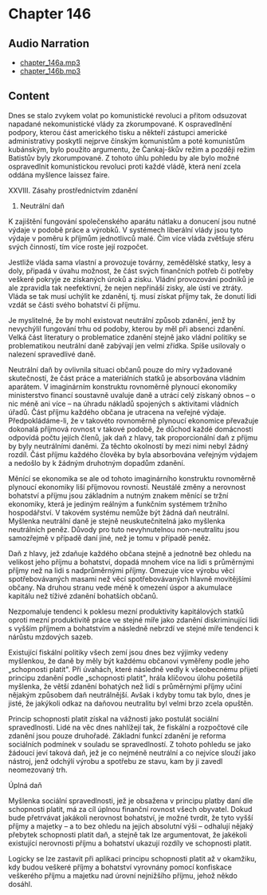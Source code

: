 # Chapter 146

## Audio Narration

- [chapter_146a.mp3](../5-audio-chunks-espeak/chapter_146a.mp3)
- [chapter_146b.mp3](../5-audio-chunks-espeak/chapter_146b.mp3)

## Content

<!-- Source: ESPEAK_AUDIO-chapter_146a-OPTIMIZED.md -->

Dnes se stalo zvykem volat po komunistické revoluci a přitom odsuzovat napadané nekomunistické vlády za zkorumpované. K ospravedlnění podpory, kterou část amerického tisku a někteří zástupci americké administrativy poskytli nejprve čínským komunistům a poté komunistům kubánským, bylo použito argumentu, že Čankaj-škův režim a později režim Batistův byly zkorumpované. Z tohoto úhlu pohledu by ale bylo možné ospravedlnit komunistickou revoluci proti každé vládě, která není zcela oddána myšlence laissez faire.

XXVIII. Zásahy prostřednictvím zdanění

1. Neutrální daň

K zajištění fungování společenského aparátu nátlaku a donucení jsou nutné výdaje v podobě práce a výrobků. V systémech liberální vlády jsou tyto výdaje v poměru k příjmům jednotlivců malé. Čím více vláda zvětšuje sféru svých činností, tím více roste její rozpočet.

Jestliže vláda sama vlastní a provozuje továrny, zemědělské statky, lesy a doly, připadá v úvahu možnost, že část svých finančních potřeb či potřeby veškeré pokryje ze získaných úroků a zisku. Vládní provozování podniků je ale zpravidla tak neefektivní, že nejen nepřináší zisky, ale ústí ve ztráty. Vláda se tak musí uchýlit ke zdanění, tj. musí získat příjmy tak, že donutí lidi vzdát se části svého bohatství či příjmu.

Je myslitelné, že by mohl existovat neutrální způsob zdanění, jenž by nevychýlil fungování trhu od podoby, kterou by měl při absenci zdanění. Velká část literatury o problematice zdanění stejně jako vládní politiky se problematikou neutrální daně zabývají jen velmi zřídka. Spíše usilovaly o nalezení spravedlivé daně.

Neutrální daň by ovlivnila situaci občanů pouze do míry vyžadované skutečností, že část práce a materiálních statků je absorbována vládním aparátem. V imaginárním konstruktu rovnoměrně plynoucí ekonomiky ministerstvo financí soustavně uvaluje daně a utrácí celý získaný obnos – o nic méně ani více – na úhradu nákladů spojených s aktivitami vládních úřadů. Část příjmu každého občana je utracena na veřejné výdaje. Předpokládáme-li, že v takovéto rovnoměrně plynoucí ekonomice převažuje dokonalá příjmová rovnost v takové podobě, že důchod každé domácnosti odpovídá počtu jejích členů, jak daň z hlavy, tak proporcionální daň z příjmu by byly neutrálními daněmi. Za těchto okolností by mezi nimi nebyl žádný rozdíl. Část příjmu každého člověka by byla absorbována veřejným výdajem a nedošlo by k žádným druhotným dopadům zdanění.

Měnící se ekonomika se ale od tohoto imaginárního konstruktu rovnoměrně plynoucí ekonomiky liší příjmovou rovností. Neustálé změny a nerovnost bohatství a příjmu jsou základním a nutným znakem měnící se tržní ekonomiky, která je jediným reálným a funkčním systémem tržního hospodářství. V takovém systému nemůže být žádná daň neutrální. Myšlenka neutrální daně je stejně neuskutečnitelná jako myšlenka neutrálních peněz. Důvody pro tuto nevyhnutelnou non-neutralitu jsou samozřejmě v případě daní jiné, než je tomu v případě peněz.

Daň z hlavy, jež zdaňuje každého občana stejně a jednotně bez ohledu na velikost jeho příjmu a bohatství, dopadá mnohem více na lidi s průměrnými příjmy než na lidi s nadprůměrnými příjmy. Omezuje více výrobu věcí spotřebovávaných masami než věcí spotřebovávaných hlavně movitějšími občany. Na druhou stranu vede méně k omezení úspor a akumulace kapitálu než tíživé zdanění bohatších občanů.

Nezpomaluje tendenci k poklesu mezní produktivity kapitálových statků oproti mezní produktivitě práce ve stejné míře jako zdanění diskriminující lidi s vyšším příjmem a bohatstvím a následně nebrzdí ve stejné míře tendenci k nárůstu mzdových sazeb.

Existující fiskální politiky všech zemí jsou dnes bez výjimky vedeny myšlenkou, že daně by měly být každému občanovi vyměřeny podle jeho „schopnosti platit". Při úvahách, které následně vedly k všeobecnému přijetí principu zdanění podle „schopnosti platit", hrála klíčovou úlohu pošetilá myšlenka, že větší zdanění bohatých než lidí s průměrnými příjmy učiní nějakým způsobem daň neutrálnější. Avšak i kdyby tomu tak bylo, dnes je jisté, že jakýkoli odkaz na daňovou neutralitu byl velmi brzo zcela opuštěn.

Princip schopnosti platit získal na vážnosti jako postulát sociální spravedlnosti. Lidé na věc dnes nahlížejí tak, že fiskální a rozpočtové cíle zdanění jsou pouze druhořadé. Základní funkcí zdanění je reforma sociálních podmínek v souladu se spravedlností. Z tohoto pohledu se jako žádoucí jeví taková daň, jež je co nejméně neutrální a co nejvíce slouží jako nástroj, jenž odchýlí výrobu a spotřebu ze stavu, kam by ji zavedl neomezovaný trh.

<!-- Source: ESPEAK_AUDIO-chapter_146b-OPTIMIZED.md -->

Úplná daň

Myšlenka sociální spravedlnosti, jež je obsažena v principu platby daní dle schopnosti platit, má za cíl úplnou finanční rovnost všech obyvatel. Dokud bude přetrvávat jakákoli nerovnost bohatství, je možné tvrdit, že tyto vyšší příjmy a majetky – a to bez ohledu na jejich absolutní výši – odhalují nějaký přebytek schopnosti platit daň, a stejně tak lze argumentovat, že jakékoli existující nerovnosti příjmu a bohatství ukazují rozdíly ve schopnosti platit.

Logicky se lze zastavit při aplikaci principu schopnosti platit až v okamžiku, kdy budou veškeré příjmy a bohatství vyrovnány pomocí konfiskace veškerého příjmu a majetku nad úrovní nejnižšího příjmu, jehož někdo dosáhl.

